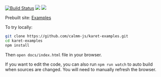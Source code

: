 [![Build Status](https://travis-ci.org/calmm-js/karet-examples.svg?branch=master)](https://travis-ci.org/calmm-js/karet-examples) [![](https://david-dm.org/calmm-js/karet-examples.svg)](https://david-dm.org/calmm-js/karet-examples) [![](https://david-dm.org/calmm-js/karet-examples/dev-status.svg)](https://david-dm.org/calmm-js/karet-examples?type=dev)

Prebuilt site: [Examples](http://calmm-js.github.io/karet-examples/)

To try locally:

```bash
git clone https://github.com/calmm-js/karet-examples.git
cd karet-examples
npm install
```

Then `open docs/index.html` file in your browser.

If you want to edit the code, you can also run `npm run watch` to auto build
when sources are changed.  You will need to manually refresh the browser.
